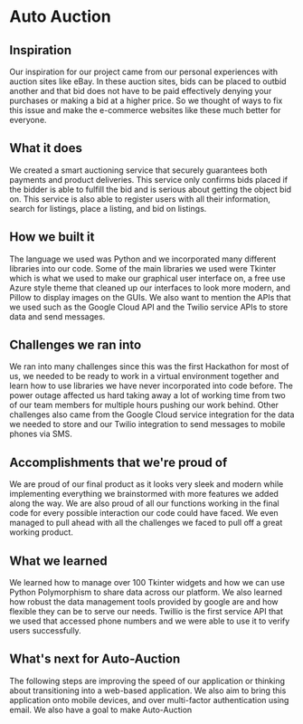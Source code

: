 # Auto Auction
 
## Inspiration
Our inspiration for our project came from our personal experiences with auction sites like eBay. In these auction sites, bids can be placed to outbid another and that bid does not have to be paid effectively denying your purchases or making a bid at a higher price. So we thought of ways to fix this issue and make the e-commerce websites like these much better for everyone.

## What it does
We created a smart auctioning service that securely guarantees both payments and product deliveries. This service only confirms bids placed if the bidder is able to fulfill the bid and is serious about getting the object bid on. This service is also able to register users with all their information, search for listings, place a listing, and bid on listings. 

## How we built it
The language we used was Python and we incorporated many different libraries into our code. Some of the main libraries we used were Tkinter which is what we used to make our graphical user interface on, a free use Azure style theme that cleaned up our interfaces to look more modern, and Pillow to display images on the GUIs. We also want to mention the APIs that we used such as the Google Cloud API and the Twilio service APIs to store data and send messages.

## Challenges we ran into
We ran into many challenges since this was the first Hackathon for most of us, we needed to be ready to work in a virtual environment together and learn how to use libraries we have never incorporated into code before. The power outage affected us hard taking away a lot of working time from two of our team members for multiple hours pushing our work behind. Other challenges also came from the Google Cloud service integration for the data we needed to store and our Twilio integration to send messages to mobile phones via SMS. 

## Accomplishments that we're proud of
We are proud of our final product as it looks very sleek and modern while implementing everything we brainstormed with more features we added along the way. We are also proud of all our functions working in the final code for every possible interaction our code could have faced. We even managed to pull ahead with all the challenges we faced to pull off a great working product. 

## What we learned
We learned how to manage over 100 Tkinter widgets and how we can use Python Polymorphism to share data across our platform. We also learned how robust the data management tools provided by google are and how flexible they can be to serve our needs. Twillio is the first service API that we used that accessed phone numbers and we were able to use it to verify users successfully.

## What's next for Auto-Auction
The following steps are improving the speed of our application or thinking about transitioning into a web-based application. We also aim to bring this application onto mobile devices, and over multi-factor authentication using email. We also have a goal to make Auto-Auction 

